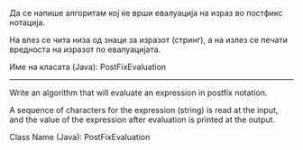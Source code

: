 <p>Да се напише алгоритам кој ќе врши евалуација на израз во постфикс нотација.</p>

<p>На влез се чита низа од знаци за изразот (стринг), а на излез се печати вредноста на изразот по евалуацијата.</p>

<p>Име на класата (Java): PostFixEvaluation</p>

----------

<p>Write an algorithm that will evaluate an expression in postfix notation.</p>

<p>A sequence of characters for the expression (string) is read at the input, and the value of the expression after evaluation is printed at the output.</p>

<p>Class Name (Java): PostFixEvaluation</p>